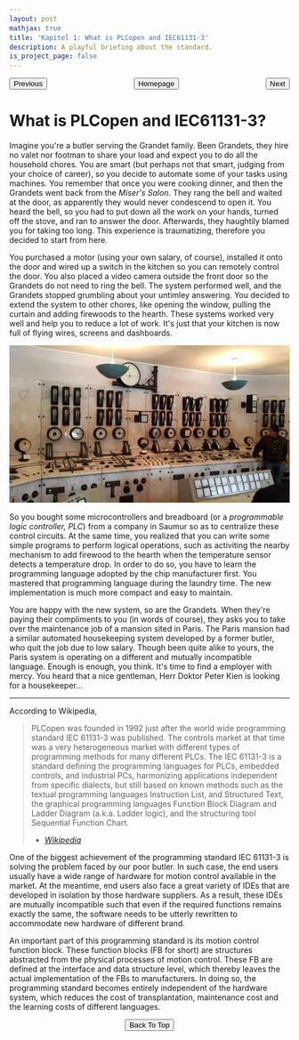 ```yaml
---
layout: post
mathjax: true
title: 'Kapitel 1: What is PLCopen and IEC61131-3'
description: A playful briefing about the standard.
is_project_page: false
---
```



<p style="text-align:center;">
<button type="button" onclick="window.location.href='index.html';">Homepage</button>
<span style="float:left;"><button type="button" onclick="alert('This is the first chapter!')">Previous</button></span>
<span style="float:right;"><button type="button" onclick="window.location.href='ch3.html';">Next</button></span>
</p>

# What is PLCopen and IEC61131-3?

Imagine you're a butler serving the Grandet family. Been Grandets, they hire no valet nor footman to share your load and expect you to do all the household chores. You are smart (but perhaps not that smart, judging from your choice of career), so you decide to automate some of your tasks using machines. You remember that once you were cooking dinner, and then the Grandets went back from the _Miser's Salon_. They rang the bell and waited at the door, as apparently they would never condescend to open it. You heard the bell, so you had to put down all the work on your hands, turned off the stove, and ran to answer the door. Afterwards, they haughtily blamed you for taking too long. This experience is traumatizing, therefore you decided to start from here.


You purchased a motor (using your own salary, of course), installed it onto the door and wired up a switch in the kitchen so you can remotely control the door. You also placed a video camera outside the front door so the Grandets do not need to ring the bell. The system performed well, and the Grandets stopped grumbling about your untimley answering. You decided to extend the system to other chores, like opening the window, pulling the curtain and adding firewoods to the hearth. These systems worked very well and help you to reduce a lot of work. It's just that your kitchen is now full of flying wires, screens and dashboards. 


![Control panel in the kitchen](assets/images/control_panel.jpg)


So you bought some microcontrollers and breadboard (or a _programmable logic controller, PLC_) from a company in Saumur so as to centralize these control circuits. At the same time, you realized that you can write some simple programs to perform logical operations, such as activiting the nearby mechanism to add firewood to the hearth when the temperature sensor detects a temperature drop. In order to do so, you have to learn the programming language adopted by the chip manufacturer first. You mastered that programming language during the laundry time. The new implementation is much more compact and easy to maintain. 


You are happy with the new system, so are the Grandets. When they're paying their compliments to you (in words of course), they asks you to take over the maintenance job of a mansion sited in Paris. The Paris mansion had a similar automated housekeeping system developed by a former butler, who quit the job due to low salary. Though been quite alike to yours, the Paris system is operating on a different and mutually incompatible language. Enough is enough, you think. It's time to find a employer with mercy. You heard that a nice gentleman, Herr Doktor Peter Kien is looking for a housekeeper...

***
According to Wikipedia,
> PLCopen was founded in 1992 just after the world wide programming standard IEC 61131-3 was published. The controls market at that time was a very heterogeneous market with different types of programming methods for many different PLCs. The IEC 61131-3 is a standard defining the programming languages for PLCs, embedded controls, and industrial PCs, harmonizing applications independent from specific dialects, but still based on known methods such as the textual programming languages Instruction List, and Structured Text, the graphical programming languages Function Block Diagram and Ladder Diagram (a.k.a. Ladder logic), and the structuring tool Sequential Function Chart.
> - [_Wikipedia_](https://en.wikipedia.org/wiki/PLCopen)

One of the biggest achievement of the programming standard IEC 61131-3 is solving the problem faced by our poor butler. In such case, the end users usually have a wide range of hardware for motion control available in the market. At the meantime, end users also face a great variety of IDEs that are developed in isolation by those hardware suppliers. As a result, these IDEs are mutually incompatible such that even if the required functions remains exactly the same, the software needs to be utterly rewritten to accommodate new hardware of different brand. 

An important part of this programming standard is its motion control function block. These function blocks (FB for short) are structures  abstracted from the physical processes of motion control. These FB are defined at the interface and data structure level, which thereby leaves the actual implementation of the FBs to manufacturers. In doing so, the programming standard becomes entirely independent of the hardware system, which reduces the cost of transplantation, maintenance cost and the learning costs of different languages.

<p style="text-align:center;">
<button type="button" onclick="window.location.href='#top';">Back To Top</button>
<p>
